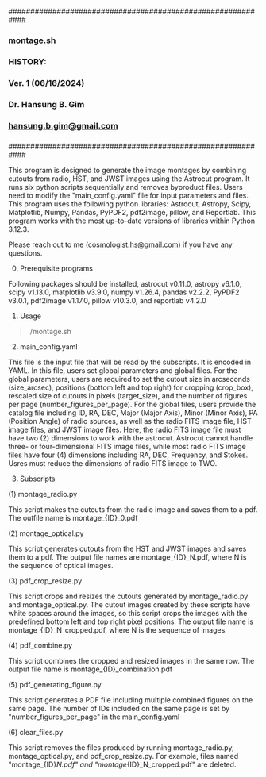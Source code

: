 ############################################################
###
###   montage.sh
###
###  
###   HISTORY:
###       Ver. 1  (06/16/2024)
###
###
###         Dr. Hansung B. Gim
###             hansung.b.gim@gmail.com
###
############################################################

This program is designed to generate the image montages by combining cutouts from radio, HST, and JWST images 
using the Astrocut program. It runs six python scripts sequentially and removes byproduct files. 
Users need to modify the "main_config.yaml" file for input parameters and files. 
This program uses the following python libraries: Astrocut, Astropy, Scipy, Matplotlib, Numpy, Pandas, PyPDF2, pdf2image, pillow, and Reportlab. This program works with the most up-to-date versions of libraries within Python 3.12.3. 

Please reach out to me (cosmologist.hs@gmail.com) if you have any questions. 

0. Prerequisite programs

  Following packages should be installed, astrocut v0.11.0, astropy v6.1.0, scipy v1.13.0, matplotlib v3.9.0, numpy v1.26.4, pandas v2.2.2, PyPDF2 v3.0.1, pdf2image v1.17.0, pillow v10.3.0, and reportlab v4.2.0
   
1. Usage
  > ./montage.sh


2. main_config.yaml
   
  This file is the input file that will be read by the subscripts. It is encoded in YAML. In this file, users set global parameters and global files. For the global parameters, users are required to set the cutout size in arcseconds (size_arcsec), positions (bottom left and top right) for cropping (crop_box), rescaled size of cutouts in pixels (target_size), and the number of figures per page (number_figures_per_page). For the global files, users provide the catalog file including ID, RA, DEC, Major (Major Axis), Minor (Minor Axis), PA (Position Angle) of radio sources, as well as the radio FITS image file, HST image files, and JWST image files. Here, the radio FITS image file must have two (2) dimensions to work with the astrocut. Astrocut cannot handle three- or four-dimensional FITS image files, while most radio FITS image files have four (4) dimensions including RA, DEC, Frequency, and Stokes. Usres must reduce the dimensions of radio FITS image to TWO. 




3. Subscripts
   
  (1) montage_radio.py

  This script makes the cutouts from the radio image and saves them to a pdf. The outfile name is montage_{ID}_0.pdf


  (2) montage_optical.py
     
  This script generates cutouts from the HST and JWST images and saves them to a pdf. The output file names are montage_{ID}_N.pdf, where N is the sequence of optical images. 


  (3) pdf_crop_resize.py
     
  This script crops and resizes the cutouts generated by montage_radio.py and montage_optical.py. The cutout images created by these scripts have white spaces around the images, so this script crops the images with the predefined bottom left and top right pixel positions. The output file name is montage_{ID}_N_cropped.pdf, where N is the sequence of images. 

  (4) pdf_combine.py
     
  This script combines the cropped and resized images in the same row. The output file name is montage_{ID}_combination.pdf


  (5) pdf_generating_figure.py

  This script generates a PDF file including multiple combined figures on the same page. The number of IDs included on the same page is set by "number_figures_per_page" in the main_config.yaml


  (6) clear_files.py
     
  This script removes the files produced by running montage_radio.py, montage_optical.py, and pdf_crop_resize.py. For example, files named "montage_{ID}_N.pdf" and "montage_{ID}_N_cropped.pdf" are deleted.




